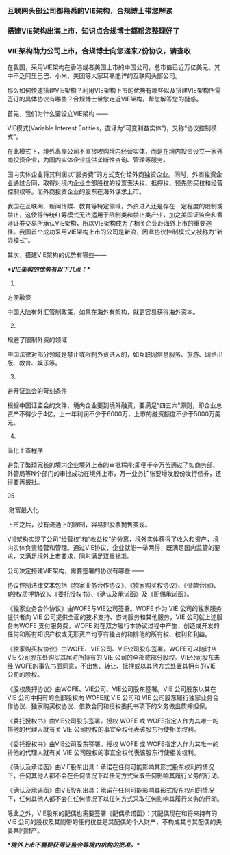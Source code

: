 ### 互联网头部公司都熟悉的VIE架构，合规博士带您解读 

### 搭建VIE架构出海上市，知识点合规博士都帮您整理好了 

### VIE架构助力公司上市，合规博士向您递来7份协议，请查收


在我国，采用VIE架构在香港或者美国上市的中国公司，总市值已近万亿美元。其中不乏阿里巴巴、小米、美团等大家耳熟能详的互联网头部公司。

那么如何快速搭建VIE架构？利用VIE架构上市的优势有哪些以及搭建VIE架构所需签订的具体协议有哪些？合规博士带您走近VIE架构，帮您解答您的疑惑。

 

首先，我们为什么要设立VIE架构 ——

 

VIE模式(Variable Interest Entities，直译为“可变利益实体”)，又称“协议控制模式”。

在此模式下，境外离岸公司不直接收购境内经营实体，而是在境内投资设立一家外商投资企业，为国内实体企业提供垄断性咨询、管理等服务。

国内实体企业将其利润以“服务费”的方式支付给外商独资企业。同时，外商独资企业通过合同，取得对境内企业全部股权的投票表决权、抵押权、预先购买权和经营控制权等。而外商投资企业的股东在海外谋求上市。

我国在互联网、新闻传媒、教育等特定领域，外资进入还是存在一定程度的限制或禁止，这使得传统红筹模式无法适用于限制类和禁止类产业，加之美国证监会和香港证券交易所承认VIE架构，所以VIE架构成为了相关企业赴海外上市的重要途径。我国首个成功采用VIE架构上市的公司是新浪，因此协议控制模式又被称为“新浪模式”。



 

其次，搭建VIE架构的优势有哪些——

 

***\*VIE架构的优势有以下几点：\****

01.

方便融资

中国大陆有外汇管制政策，如果在海外有架构，就更容易获得海外资本。

02.

规避了限制外资的领域

中国法律对部分领域是禁止或限制外资进入的，如互联网信息服务、旅游、网络出版、教育、娱乐等。

03.

避开证监会的苛刻条件

根据中国证监会的文件，境内企业要到境外融资，要满足“四五六”原则，即企业总资产不得少于4亿，上一年利润不少于6000万，上市的融资额度不少于5000万美元。

04.

简化上市程序

避免了繁琐冗长的境内企业境外上市的审批程序;即便千辛万苦通过了如商务部、外管局等N个部门的审批成功在境外上市，万一业务扩张要增发股份发行债券，还得要再报批。

05

.财富最大化

上市之后，没有流通上的限制，容易把股票抛售变现。

 

VIE架构实现了公司“经营权”和“收益权”的分离，境外实体获得了收入和资产，境内实体负责经营和管理。通过VIE协议，企业就能一举两得，既满足国内监管的要求，又满足境外上市要求，同时满足双重标准。

 

 

公司决定搭建VIE架构，需要签署的协议有哪些 ——

 

协议控制法律文本包括《独家业务合作协议》、《独家购买权协议》、《借款合同》、《股权质押协议》、《委托授权书》、《确认及承诺函》及《配偶承诺函》。

 

《独家业务合作协议》由WOFE与VIE公司签署。WOFE 作为 VIE 公司的独家服务提供者向 VIE 公司提供全面的技术支持、咨询服务和其他服务，VIE 公司就上述服务向WOFE 支付服务费，WOFE 对在双方履行本协议过程中产生、创造或开发的任何和所有知识产权或无形资产均享有独占的和排他的所有权、权利和利益。

 

《独家购买权协议》由WOFE、VIE公司、VIE公司股东签署。WOFE可以随时从 VIE 公司股东处购买其届时所持有的 VIE 公司的全部或部分股权。VIE公司股东未经 WOFE的事先书面同意，不出售、转让、抵押或以其他方式处置其拥有的VIE 公司的股权。

 

《股权质押协议》由WOFE、VIE公司、VIE公司股东签署。VIE 公司股东以其在 VIE 公司中拥有的全部股权向 WOFE就 VIE 公司和 VIE 公司股东履行独家业务合作协议、独家购买权协议、借款合同和授权委托书项下的义务做出质押担保。

《委托授权书》由VIE公司股东签署。授权 WOFE 或 WOFE指定人作为其唯一的排他的代理人就有关 VIE 公司股权的事宜全权代表该股东行使相关权利。

《委托授权书》由VIE公司股东签署。授权 WOFE 或 WOFE指定人作为其唯一的排他的代理人就有关 VIE 公司股权的事宜全权代表该股东行使相关权利。

《确认及承诺函》由VIE股东出具：承诺在任何可能影响其形式股东权利的情况下，任何其他人都不会在任何情况下以任何方式采取任何影响其履行义务的行动。

《确认及承诺函》由VIE股东出具：承诺在任何可能影响其形式股东权利的情况下，任何其他人都不会在任何情况下以任何方式采取任何影响其履行义务的行动。

除此之外，VIE股东的配偶也需要签署《配偶承诺函》：其配偶现在和将来持有的 VIE 公司的股权及其附带的任何权益是其配偶的个人财产，不构成其与其配偶的夫妻共同财产。

***\*境外上市不需要获得证监会等境内机构的批准。\****

 

 